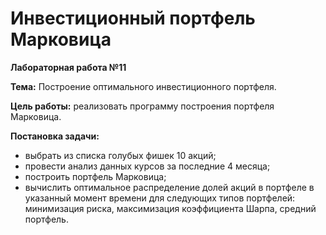 # Инвестиционный портфель Марковица
**Лабораторная работа №11**


**Тема:** Построение оптимального инвестиционного портфеля.


**Цель работы:** реализовать программу построения портфеля Марковица.


**Постановка задачи:**


- выбрать из списка голубых фишек 10 акций;
- провести анализ данных курсов за последние 4 месяца;
- построить портфель Марковица;
- вычислить оптимальное распределение долей акций в портфеле в указанный момент времени для следующих типов портфелей: минимизация риска, максимизация коэффициента Шарпа, средний портфель.
